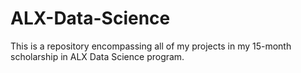 # ALX-Data-Science
This is a repository encompassing all of my projects in my 15-month scholarship in ALX Data Science program.
